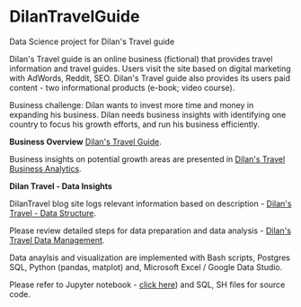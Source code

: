# DilanTravelGuide

Data Science project for Dilan's Travel guide 

Dilan's Travel guide is an online business (fictional) that provides travel information and travel guides. 
Users visit the site based on digital marketing with AdWords, Reddit, SEO. 
Dilan's Travel guide also provides its users paid content - two informational products (e-book; video course).

Business challenge: Dilan wants to invest more time and money in expanding his business. Dilan needs business insights with identifying one country to focus his growth efforts, and run his business efficiently.   

<b>Business Overview</b>  [Dilan's Travel Guide](DilansTravelGuide-Overview.pdf).

Business insights on potential growth areas are presented in [Dilan's Travel Business Analytics](DilanTravel-BusinessAnalytics.pdf).

<b>Dilan Travel - Data Insights</b>

DilanTravel blog site logs relevant information based on description - [Dilan's Travel - Data Structure](DilansTravel%20-%20Data%20structure.pdf). 
  
Please review detailed steps for data preparation and data analysis - [Dilan's Travel Data Management](DilansTravel-Data%20Mgmt.pdf).

Data anaylsis and visualization are implemented with Bash scripts, Postgres SQL, Python (pandas, matplot) and, Microsoft Excel / Google Data Studio.

Please refer to Jupyter notebook - [click here](Biz_Analytics.ipynb)) and SQL, SH files for source code.

